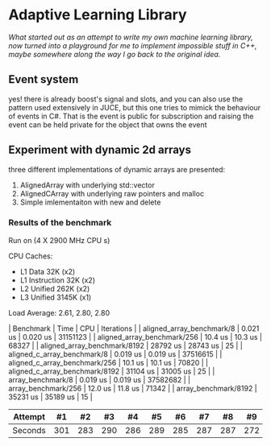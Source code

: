 # Adaptive Learning Library
*What started out as an attempt to write my own machine learning library, now turned into a playground for me to implement impossible stuff in C++, maybe somewhere along the way I go back to the original idea.*

## Event system 
yes! there is already boost's signal and slots, and you can also use the pattern used extensively in JUCE, but this one tries to mimick the behaviour of events in C#. That is the event is public for subscription and raising the event can be held private for the object that owns the event

## Experiment with dynamic 2d arrays
three different implementations of dynamic arrays are presented:
1. AlignedArray with underlying std::vector
2. AlignedCArray with underlying raw pointers and malloc
3. Simple imlementaiton with new and delete

### Results of the benchmark
Run on (4 X 2900 MHz CPU s)

CPU Caches:
  * L1 Data 32K (x2)
  * L1 Instruction 32K (x2)
  * L2 Unified 262K (x2)
  * L3 Unified 3145K (x1)
  
Load Average: 2.61, 2.80, 2.80


| Benchmark | Time | CPU | Iterations |
| aligned_array_benchmark/8 | 0.021 us | 0.020 us | 31151123 |
| aligned_array_benchmark/256 | 10.4 us | 10.3 us | 68327 |
| aligned_array_benchmark/8192 |     28792 us   |     28743 us  |         25 |
| aligned_c_array_benchmark/8 |     0.019 us   |     0.019 us  |   37516615 |
| aligned_c_array_benchmark/256 |      10.1 us   |      10.1 us  |      70820 |
| aligned_c_array_benchmark/8192 |     31104 us   |     31005 us  |         25 |
| array_benchmark/8              |     0.019 us   |     0.019 us  |   37582682 |
| array_benchmark/256            |      12.0 us   |      11.8 us  |      71342 |
| array_benchmark/8192           |     35231 us   |     35189 us  |         15 |


Attempt | #1 | #2 | #3 | #4 | #5 | #6 | #7 | #8 | #9 | #10 | #11
--- | --- | --- | --- |--- |--- |--- |--- |--- |--- |--- |---
Seconds | 301 | 283 | 290 | 286 | 289 | 285 | 287 | 287 | 272 | 276 | 269
